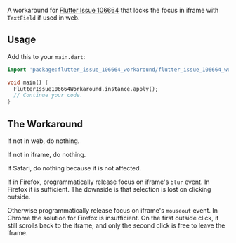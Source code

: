 A workaround for [Flutter Issue 106664](https://github.com/flutter/flutter/issues/106664)
that locks the focus in iframe with `TextField` if used in web.

## Usage

Add this to your `main.dart`:

```dart
import 'package:flutter_issue_106664_workaround/flutter_issue_106664_workaround.dart';

void main() {
  FlutterIssue106664Workaround.instance.apply();
  // Continue your code.
}
```

## The Workaround

If not in web, do nothing.

If not in iframe, do nothing.

If Safari, do nothing because it is not affected.

If in Firefox, programmatically release focus on iframe's `blur` event.
In Firefox it is sufficient. The downside is that selection is lost on clicking outside.

Otherwise programmatically release focus on iframe's `mouseout` event.
In Chrome the solution for Firefox is insufficient. On the first outside click,
it still scrolls back to the iframe, and only the second click is free to leave the iframe.
